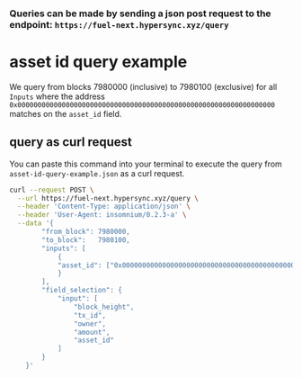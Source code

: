 ### Queries can be made by sending a json post request to the endpoint: `https://fuel-next.hypersync.xyz/query`

# asset id query example
We query from blocks 7980000 (inclusive) to 7980100 (exclusive) for all `Inputs` where the address `0x0000000000000000000000000000000000000000000000000000000000000000` matches on the `asset_id` field.

## query as curl request
You can paste this command into your terminal to execute the query from `asset-id-query-example.json` as a curl request.

```bash
curl --request POST \
  --url https://fuel-next.hypersync.xyz/query \
  --header 'Content-Type: application/json' \
  --header 'User-Agent: insomnium/0.2.3-a' \
  --data '{
        "from_block": 7980000,
        "to_block":   7980100,
        "inputs": [
            {
            "asset_id": ["0x0000000000000000000000000000000000000000000000000000000000000000"]
            }
        ],
        "field_selection": {
            "input": [
                "block_height",
                "tx_id",
                "owner",
                "amount",
                "asset_id"
            ]
        }
    }'
```
